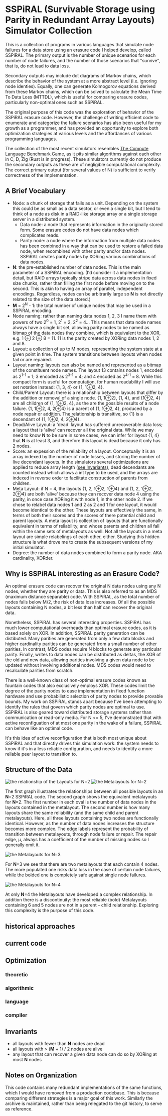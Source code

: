 # SSPiRAL (Survivable Storage using Parity in Redundant Array Layouts) Simulator Collection

This is a collection of programs in various languages that simulate node failures for a data store using an erasure code I helped develop, called SSPiRAL. The primary output is the number of unique scenarios for each number of node failures, and the number of those scenarios that "survive", that is, do not lead to data loss.

Secondary outputs may include dot diagrams of Markov chains, which describe the behavior of the system at a more abstract level (i.e. ignoring node identies). Equally, one can generate Kolmogorov equations derived from these Markov chains, which can be solved to calculate the Mean Time To Data Loss (MTTDL), which is useful for comparing erasure codes, particularly non-optimal ones such as SSPiRAL.

The original purpose of this code was the exploration of behavior of the SSPiRAL erasure code. However, the challenge of writing efficient code to enumerate and categorize the failure scenarios has also been useful for my growth as a programmer, and has provided an opportunity to explore both optimization strategies at various levels and the affordances of various programming languages.

The collection of the most recent simulators resembles [The Compute Language Benchmark Game](https://benchmarksgame-team.pages.debian.net/benchmarksgame/index.html), as it pits similar algorithms against each other in C, D, Zig (Rust is in progress). These simulators currently do not produce the secondary outputs as these are of negligible computational complexity. The correct primary output (for several values of N) is sufficient to verify correctness of the implementation.


## A Brief Vocabulary

 * Node: a chunk of storage that fails as a unit. Depending on the system this could be as small as a data sector, or even a single bit, but I tend to think of a node as disk in a RAID-like storage array or a single storage server in a distributed system.
    * Data node: a node that represents information in the originally stored form. Some erasure codes do not have data nodes which complicates reads.
	* Parity node: a node where the information from multiple data nodes has been combined in a way that can be used to restore a failed data node, when recombined with other parity and/or data nodes. SSPiRAL creates parity nodes by XORing various combinations of data nodes.
 * **N**: the pre-established number of data nodes. This is the main parameter of a SSPiRAL encoding. (I'd consider it a implementation detail, but RAID arrays typically stripe data across data nodes in fixed size chunks, rather than filling the first node before moving on to the second. This is akin to having an array of parallel, independent encodings. Regardless, nodes can be arbitrarily large so **N** is not directly related to the size of the data stored.)
 * **M** = 2<sup>N</sup> - 1: the total number of unique nodes that may be used in a SSPiRAL encoding.
 * Node naming: rather than naming data nodes 1, 2, 3 I name them with powers of two 2<sup>0</sup> = 1, 2<sup>1</sup> = 2, 2<sup>2</sup> = 4... This means that data node names always have a single bit set, allowing parity nodes to be named as bitmap of the data nodes they combine, which is equivalent to the XOR, e.g. 1 ⊕ 2 ⊕ 8 = 11. 11 is the parity created by XORing data nodes 1, 2 and 8.
 * Layout: a collection of up to M nodes, representing the system state at a given point in time. The system transitions between layouts when nodes fail or are repaired.
 * Layout naming: layouts can also be named and represented as a bitmap of the constituent node names. The layout 13 contains nodes 1, encoded as 2<sup>1-1</sup> = 1; 3 encoded as 2<sup>3-1</sup> = 4; and 4 encoded as 2<sup>4-1</sup> = 8. While this compact form is useful for computation, for human readability I will use set notation instead: {1, 3, 4} or {1, 1⊕2, 4}.
 * Child/Parent Layout: there is a relationship between layouts that differ by the addition or removal of a single node. {1, 1⊕2}, {1, 4}, and {1⊕2, 4} are all children of {1, 1⊕2, 4}, as the are the possible results of a node failure. {1, 1⊕2, 4, 2⊕4} is a parent of {1, 1⊕2, 4}, produced by a node repair or addition. The relationship is transitive, so {1} is a decendant of {1, 1⊕2, 4, 2⊕4}.
 * Dead/Alive Layout: a 'dead' layout has suffered unrecoverable data loss; a layout that is 'alive' can recover all the original data. While we may need to know **N** to be sure in some cases, we can infer for layout {1, 4} that **N** is at least 3, and therefore this layout is dead because it only has 2 nodes.
 * Score: an expession of the reliability of a layout. Conceptually it is an array indexed by the number of node losses, and storing the number of live decendant layouts. In the simulators several optimizations are applied to reduce array length ([see Invariants](#invariants)), dead decendants are counted instead which allows a int type to be used, and the arrays are indexed in reverse order to facilitate construction of parents from children.
 * Meta Layout: if N = 4, the layouts {1, 2, 1⊕2, 1⊕4} and {1, 2, 1⊕2, 2⊕4} are both 'alive' because they can recover data node 4 using the parity, in once case XORing it with node 1, in the other node 2. If we chose to relabel data nodes 1 and 2 as 2 and 1 for one layout, it would become identical to the other. These layouts are effectively the same, in terms of both their scores and the scores of there potential child and parent layouts. A meta layout is collection of layouts that are functionally equivalent in terms of reliability, and whose parents and children all fall within the same sets of metalayouts as well. Not all the layouts in a meta layout are simple relabelings of each other, either. Studying this hidden structure is what drove me to create the subsequent versions of my initial simulator.
 * Degree: the number of data nodes combined to form a parity node. AKA cardinality, XORder.

## Why is SSPiRAL interesting as an Erasure Code?
An optimal erasure code can recover the original N data nodes using any N nodes, whether they are parity or data. This is also referred to as an MDS (maximum distance separable) code. With SSPiRAL, as the total number of nodes falls below M/2, the risk of data loss increases. Of all the possible layouts containing N nodes, a bit less than half can recover the original data.

Nonetheless, SSPiRAL has several interesting properties. SSPiRAL has much lower computational overheads than optimal erasure codes, as it is based solely on XOR. In addition, SSPiRAL parity generation can be distibuted. Many parities are generated from only a few data blocks and higher cardinality parities can be generated from a small number of other parities. In contrast, MDS codes require N blocks to generate any particular parity. Finally, writes to data nodes can be distributed as deltas, the XOR of the old and new data, allowing parities involving a given data node to be updated without involving additional nodes. MDS codes would need to recalculate parities from scratch.

There is a well-known class of non-optimal erasure codes known as fountain codes that also exclusively employs XOR. These codes limit the degree of the parity nodes to ease implementation in fixed function hardware and use probabilistic selection of parity nodes to provide provable bounds. My work on SSPiRAL stands apart because I've been attempting to identify the rules that govern which parity nodes are optimal to use. SSPiRAL is also geared toward distributed storage systems rather than communication or read-only media. For N <= 5, I've demonstrated that with active reconfiguation of at most one parity in the wake of a failure, SSPiRAL can behave like an optimal code.

It's this idea of active reconfiguration that is both most unique about SSPiRAL and that directly drives this simulation work: the system needs to know if it's in a less reliable configuration, and needs to identify a more reliable peer layout to transition to.


## Structure of the Data
![the relationship of the Layouts for **N**=2](images/2.layouts.png "the relationship of the Layouts for N=2")
![the *Meta*layouts for **N**=2](images/2.metalayouts.png "the graph of Metalayouts for N=2")

The first graph illustrates the relationships between all possible layouts in an **N**=2 SSPiRAL code. The second graph shows the equivalent metalayouts for **N**=2. The first number in each oval is the number of data nodes in the layouts contained in the metalayout. The second number is how many layouts share the same reliability (and the same child and parent metalayouts). Here, all three layouts containing two nodes are functionally identical. However, as the number of data nodes increases the structure becomes more complex. The edge labels represent the probability of transition between metalayouts, through node failure or repair. The repair edge, μ, always has a coefficient of the number of missing nodes so I generally omit it.

![the *Meta*layouts for **N**=3](images/3.png "the graph of Metalayouts for N=3")
<!--img align="left" src="images/3.png"-->
For **N**=3 we see that there are two metalayouts that each contain 4 nodes. The more populated one risks data loss in the case of certain node failures, while the bolded one is completely safe against single node failures.

![the *Meta*layouts for **N**=4](images/4.png "the graph of Metalayouts for N=4")

At only **N**=4 the Metalayouts have developed a complex relationship. In addition there is a discontinuity: the most reliable (bold) Metalayouts containing 6 and 5 nodes are not in a parent &ndash; child relationship. Exploring this complexity is the purpose of this code.

## historical approaches

## current code

## Optimization

### theoretic

### algorithmic

### language

### compiler


## Invariants
  * all layouts with fewer than **N** nodes are dead
  * all layouts with > (**M** + 1) / 2 nodes are alive
  * any layout that can recover a given data node can do so by XORing at most **N** nodes


## Notes on Organization
This code contains many redundant implementations of the same functions, which I would have removed from a production codebase. This is because comparing different strategies is a major goal of this work. Similarly the archive is maintained, rather than being relegated to the git history, to serve as reference.
